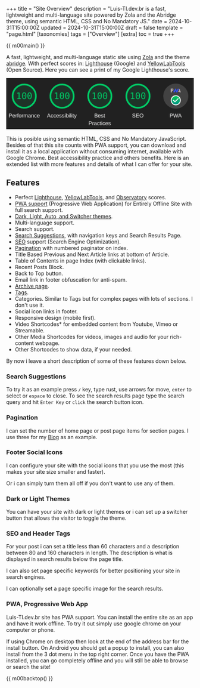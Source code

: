 +++
title = "Site Overview"
description = "Luis-TI.dev.br is a fast, lightweight and multi-language site powered by Zola and the Abridge theme, using semantic HTML, CSS and No Mandatory JS."
date = 2024-10-31T15:00:00Z
updated = 2024-10-31T15:00:00Z
draft = false
template = "page.html"
[taxonomies]
tags = ["Overview"]
[extra]
toc = true
+++

{{ m00main() }}

A fast, lightweight, and multi-language static site using [Zola](https://getzola.org) and the theme [abridge](https://github.com/Jieiku/abridge). With perfect scores in: [Lighthouse](https://pagespeed.web.dev/report?url=luis-ti.dev.br) (Google) and [YellowLabTools](https://yellowlab.tools/) (Open Source). Here you can see a print of my Google Lighthouse's score.
<!-- more -->

![lighthouse](lighthouse.png)

This is posible using semantic HTML, CSS and No Mandatory JavaScript. Besides of that this site counts with PWA support, you can download and install it as a local application without consuming internet, available with Google Chrome. Best accessibility practice and others benefits. Here is an extended list with more features and details of what I can offer for your site.

## Features

- Perfect [Lighthouse](https://pagespeed.web.dev/report?url=luis-ti.dev.br), [YellowLabTools](https://yellowlab.tools/), and [Observatory](https://developer.mozilla.org/en-US/observatory/analyze?host=luis-ti.dev.br) scores.
- [PWA support](#pwa-progressive-web-app) (Progressive Web Application) for Entirely Offline Site with full search support.
- [Dark, Light, Auto, and Switcher themes](#dark-or-light-themes).
- Multi-language support.
- Search support.
- [Search Suggestions](#search-suggestions), with navigation keys and Search Results Page.
- [SEO](#seo-and-header-tags) support (Search Engine Optimization).
- [Pagination](#pagination) with numbered paginator on index.
- Title Based Previous and Next Article links at bottom of Article.
- Table of Contents in page Index (with  clickable links).
- Recent Posts Block.
- Back to Top button.
- Email link in footer obfuscation for anti-spam.
- [Archive page](https://luis-ti.dev.br/archivo/).
- [Tags](https://luis-ti.dev.br/tags/).
- Categories. Similar to Tags but for complex pages with lots of sections. I don't use it.
- Social icon links in footer.
- Responsive design (mobile first).
- Video Shortcodes* for embedded content from Youtube, Vimeo or Streamable.
- Other Media Shortcodes for videos, images and audio for your rich-content webpage.
- Other Shortcodes to show data, if your needed.

By now i leave a short description of some of these features down below.

### Search Suggestions

To try it as an example press `/` key, type rust, use arrows for move, `enter` to select or `espace` to close. To see the search results page type the search query and hit `Enter Key` or `click` the search button icon.


### Pagination

I can set the number of home page or post page items for section pages. I use three for my [Blog](https://luis-ti.dev.br/blog/) as an example.

### Footer Social Icons

I can configure your site with the social icons that you use the most (this makes your site size smaller and faster).

Or i can simply turn them all off if you don't want to use any of them.

### Dark or Light Themes

You can have your site with dark or light themes or i can set up a switcher button that allows the visitor to toggle the theme.

### SEO and Header Tags

For your post i can set a title less than 60 characters and a description between 80 and 160 characters in length. The description is what is displayed in search results below the page title.

I can also set page specific keywords for better positioning your site in search engines.

I can optionally set a page specific image for the search results.

### PWA, Progressive Web App

Luis-TI.dev.br site has PWA support. You can install the entire site as an app and have it work offline. To try it out simply use google chrome on your computer or phone.

If using Chrome on desktop then look at the end of the address bar for the install button. On Android you should get a popup to install, you can also install from the 3 dot menu in the top right corner. Once you have the PWA installed, you can go completely offline and you will still be able to browse or search the site!

{{ m00backtop() }}

